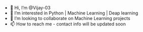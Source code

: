 - 👋 Hi, I’m @Vijay-03
- 👀 I’m interested in Python | Machine Learning | Deap learning 
- 💞️ I’m looking to collaborate on Machine Learning projects
- 📫 How to reach me - contact info will be updated soon

<!---
Vijay-03/Vijay-03 is a ✨ special ✨ repository because its `README.md` (this file) appears on your GitHub profile.
You can click the Preview link to take a look at your changes.
--->
